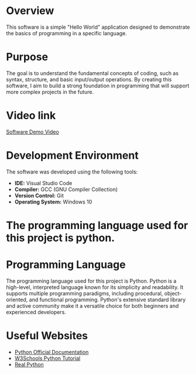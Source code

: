 # Overview

This software is a simple "Hello World" application designed to demonstrate the basics of programming in a specific language. 

# Purpose 
The goal is to understand the fundamental concepts of coding, such as syntax, structure, and basic input/output operations. By creating this software, I aim to build a strong foundation in programming that will support more complex projects in the future.


# Video link

[Software Demo Video](https://youtu.be/Bf53VrpRwbU)

# Development Environment

The software was developed using the following tools:
- **IDE:** Visual Studio Code
- **Compiler:** GCC (GNU Compiler Collection)
- **Version Control:** Git
- **Operating System:** Windows 10

# The programming language used for this project is python.
# Programming Language

The programming language used for this project is Python. Python is a high-level, interpreted language known for its simplicity and readability. It supports multiple programming paradigms, including procedural, object-oriented, and functional programming. Python's extensive standard library and active community make it a versatile choice for both beginners and experienced developers.

# Useful Websites

* [Python Official Documentation](https://docs.python.org/3/)
* [W3Schools Python Tutorial](https://www.w3schools.com/python/)
* [Real Python](https://realpython.com/)
